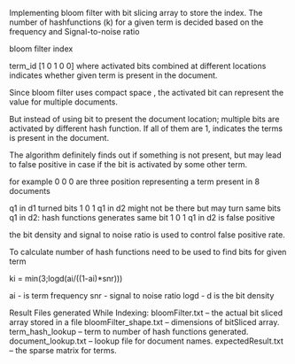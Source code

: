 Implementing bloom filter with bit slicing array to store the index.
The number of hashfunctions (k) for a given term is decided based on the frequency and Signal-to-noise ratio

bloom filter index

term_id [1 0 1 0 0]
where activated bits combined at different locations indicates whether given term is present in the document.

Since bloom filter uses compact space , the activated bit can represent the value for multiple documents.

But instead of using bit to present the document location; multiple bits are activated by different hash function. If all of them are 1, indicates the terms is present in the document.

The algorithm definitely finds out if something is not present, but may lead to false positive in case if the bit is activated by some other term.

for example
0 0 0 are three position representing a term present in 8 documents

q1 in d1 turned bits 1 0 1 q1 in d2 might not be there but may turn same bits q1 in d2: hash functions generates same bit 1 0 1 q1 in d2 is false positive

the bit density and signal to noise ratio is used to control false positive rate.

To calculate number of hash functions need to be used to find bits for given term

ki = min(3;logd(ai/((1-ai)*snr)))

ai - is term frequency snr - signal to noise ratio logd - d is the bit density

Result Files generated While Indexing:
bloomFilter.txt – the actual bit sliced array stored in a file bloomFilter_shape.txt – dimensions of bitSliced array. term_hash_lookup – term to number of hash functions generated. document_lookup.txt – lookup file for document names. expectedResult.txt – the sparse matrix for terms.
